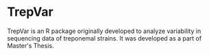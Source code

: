 # TrepVar
TrepVar is an R package originally developed to analyze variability in sequencing data of treponemal strains. It was developed as a part of Master's Thesis.
